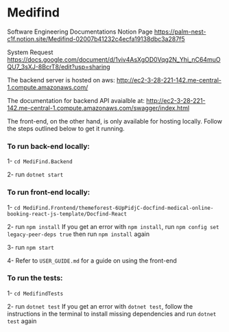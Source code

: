 # Medifind

Software Engineering Documentations Notion Page
https://palm-nest-c1f.notion.site/Medifind-02007b41232c4ecfa19138dbc3a287f5

System Request
https://docs.google.com/document/d/1viv4AsXgOD0Vqg2N_Yhi_nC64muOQU7_3sXJ-8BcrT8/edit?usp=sharing

The backend server is hosted on aws:
http://ec2-3-28-221-142.me-central-1.compute.amazonaws.com/

The documentation for backend API avaialble at:
http://ec2-3-28-221-142.me-central-1.compute.amazonaws.com/swagger/index.html

The front-end, on the other hand, is only available for hosting locally. Follow the steps outlined below to get it running.




### To run back-end locally:

1- ```cd MediFind.Backend```

2- run ```dotnet start```



### To run front-end locally:

1- ```cd MediFind.Frontend/themeforest-6UpPidjC-docfind-medical-online-booking-react-js-template/Docfind-React```

2- run ```npm install```
If you get an error with ```npm install```, run ```npm config set legacy-peer-deps true``` then run ```npm install``` again

3- run ```npm start```

4- Refer to ```USER_GUIDE.md``` for a guide on using the front-end

### To run the tests:

1- ```cd MedifindTests```

2- run ```dotnet test```
If you get an error with ```dotnet test```, follow the instructions in the terminal to install missing dependencies and run ```dotnet test``` again
